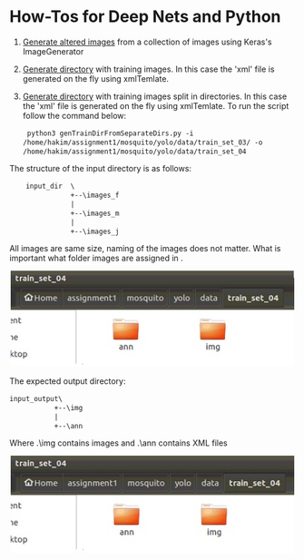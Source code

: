 # How-Tos for Deep Nets and Python 


1. [Generate altered images](./python/genImages.py) from a collection of images using Keras's ImageGenerator 

2. [Generate directory](./python/genTrainDir.py) with training images. In this case the 'xml' file is generated on the fly using xmlTemlate.

3. [Generate directory](./python/genTrainDirFromSeparateDirs.py) with training images split in directories. In this case the 'xml' file is generated on the fly using xmlTemlate.
To run the script follow the command below:

		python3 genTrainDirFromSeparateDirs.py -i /home/hakim/assignment1/mosquito/yolo/data/train_set_03/ -o /home/hakim/assignment1/mosquito/yolo/data/train_set_04

The structure of the input directory is as follows:
 
		input_dir  \
	               +--\images_f
				   |
				   +--\images_m
				   |
				   +--\images_j

All images are same size, naming of the images does not matter. What is important what folder images are assigned in . 

<p align="center">
  <img src=".\Images\genImagesFromDirs.jpg"  width="500"/>  
</p>
The expected output directory:
 
	input_output\
               +--\img
			   |
			   +--\ann

Where .\img contains images and .\ann contains XML files

<p align="center">
  <img src=".\Images\genImagesFromDirsOutput.jpg"  width="500"/>  
</p>